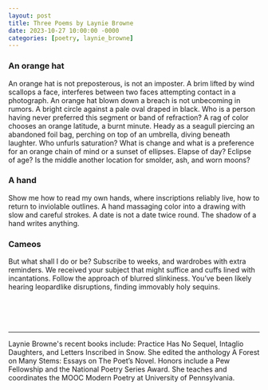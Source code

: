 ```yaml
---
layout: post
title: Three Poems by Laynie Browne
date: 2023-10-27 10:00:00 -0000
categories: [poetry, laynie_browne]
---
```

<div class="poem">

<h3>An orange hat</h3>
An orange hat is not preposterous, is not an imposter. A brim lifted by wind scallops a face, interferes between two faces attempting contact in a photograph. An orange hat blown down a breach is not unbecoming in rumors. A bright circle against a pale oval draped in black. Who is a person having never preferred this segment or band of refraction? A rag of color chooses an orange latitude, a burnt minute. Heady as a seagull piercing an abandoned foil bag, perching on top of an umbrella, diving beneath laughter. Who unfurls saturation? What is change and what is a preference for an orange chain of mind or a sunset of ellipses. Elapse of day? Eclipse of age? Is the middle another location for smolder, ash, and worn moons?

<h3>A hand</h3>
Show me how to read my own hands, where inscriptions reliably live, how to return to inviolable outlines. A hand massaging color into a drawing with slow and careful strokes. A date is not a date twice round. The shadow of a hand writes anything.

<h3>Cameos</h3>
But what shall I do or be? Subscribe to weeks, and wardrobes with extra reminders. We received your subject that might suffice and cuffs lined with incantations. Follow the approach of blurred slinkiness. You’ve been likely hearing leopardlike disruptions, finding immovably holy sequins.
</div>
<br><br>
<br><br>
<hr>
Laynie Browne's recent books include: Practice Has No Sequel, Intaglio Daughters, and Letters Inscribed in Snow.  She edited the anthology A Forest on Many Stems: Essays on The Poet’s Novel. Honors include a Pew Fellowship and the National Poetry Series Award. She teaches and coordinates the MOOC Modern Poetry at University of Pennsylvania.
